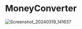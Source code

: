 # MoneyConverter

![Screenshot_20240319_141637](https://github.com/m4nst3in/MoneyConverter/assets/66916345/e47780d9-e1f7-4b89-bf31-c26a9130f093)

